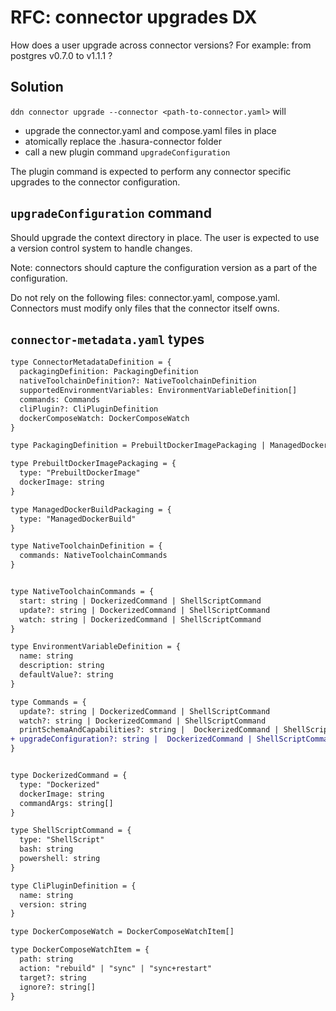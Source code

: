# RFC: connector upgrades DX

How does a user upgrade across connector versions? For example: from postgres v0.7.0 to v1.1.1 ?

## Solution

`ddn connector upgrade --connector <path-to-connector.yaml>` will
- upgrade the connector.yaml and compose.yaml files in place
- atomically replace the .hasura-connector folder
- call a new plugin command `upgradeConfiguration`

The plugin command is expected to perform any connector specific upgrades to the connector configuration.

## `upgradeConfiguration` command

Should upgrade the context directory in place. The user is expected to use a version control system to handle changes.

Note: connectors should capture the configuration version as a part of the configuration.

Do not rely on the following files: connector.yaml, compose.yaml. Connectors must modify only files that the connector itself owns.


## `connector-metadata.yaml` types

```diff
type ConnectorMetadataDefinition = {
  packagingDefinition: PackagingDefinition
  nativeToolchainDefinition?: NativeToolchainDefinition
  supportedEnvironmentVariables: EnvironmentVariableDefinition[]
  commands: Commands
  cliPlugin?: CliPluginDefinition
  dockerComposeWatch: DockerComposeWatch
}

type PackagingDefinition = PrebuiltDockerImagePackaging | ManagedDockerBuildPackaging

type PrebuiltDockerImagePackaging = {
  type: "PrebuiltDockerImage"
  dockerImage: string 
}

type ManagedDockerBuildPackaging = {
  type: "ManagedDockerBuild"
}

type NativeToolchainDefinition = {
  commands: NativeToolchainCommands
}


type NativeToolchainCommands = {
  start: string | DockerizedCommand | ShellScriptCommand 
  update?: string | DockerizedCommand | ShellScriptCommand
  watch: string | DockerizedCommand | ShellScriptCommand 
}

type EnvironmentVariableDefinition = {
  name: string
  description: string
  defaultValue?: string
}

type Commands = {
  update?: string | DockerizedCommand | ShellScriptCommand 
  watch?: string | DockerizedCommand | ShellScriptCommand
  printSchemaAndCapabilities?: string |  DockerizedCommand | ShellScriptCommand
+ upgradeConfiguration?: string |  DockerizedCommand | ShellScriptCommand
}


type DockerizedCommand = {
  type: "Dockerized"
  dockerImage: string 
  commandArgs: string[]
}

type ShellScriptCommand = {
  type: "ShellScript"
  bash: string
  powershell: string
}

type CliPluginDefinition = {
  name: string
  version: string
}

type DockerComposeWatch = DockerComposeWatchItem[]

type DockerComposeWatchItem = {
  path: string
  action: "rebuild" | "sync" | "sync+restart"
  target?: string
  ignore?: string[]
}
```
